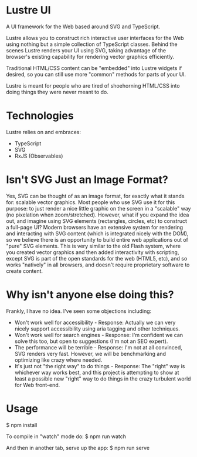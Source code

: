 # Lustre UI
A UI framework for the Web based around SVG and TypeScript.

Lustre allows you to construct rich interactive user interfaces for the Web using nothing but a simple collection of TypeScript classes. Behind the scenes Lustre renders your UI using SVG, taking advantage of the browser's existing capability for rendering vector graphics efficiently.

Traditional HTML/CSS content can be "embedded" into Lustre widgets if desired, so you can still use more "common" methods for parts of your UI.

Lustre is meant for people who are tired of shoehorning HTML/CSS into doing things they were never meant to do.

# Technologies
Lustre relies on and embraces:

* TypeScript
* SVG
* RxJS (Observables)

# Isn't SVG Just an Image Format?
Yes, SVG can be thought of as an image format, for exactly what it stands for: scalable vector graphics. Most people who use SVG use it for this purpose: to just render a nice little graphic on the screen in a "scalable" way (no pixelation when zoom/stretched). However, what if you expand the idea out, and imagine using SVG elements (rectangles, circles, etc) to construct a full-page UI? Modern browsers have an extensive system for rendering and interacting with SVG content (which is integrated nicely with the DOM), so we believe there is an opportunity to build entire web applications out of "pure" SVG elements. This is very similar to the old Flash system, where you created vector graphics and then added interactivity with scripting, except SVG is part of the open standards for the web (HTML5, etc), and so works "natively" in all browsers, and doesn't require proprietary software to create content.

# Why isn't anyone else doing this?
Frankly, I have no idea. I've seen some objections including:
  * Won't work well for accessibility - Response: Actually we can very nicely support accessibility using aria tagging and other techniques.
  * Won't work well for search engines - Response: I'm confident we can solve this too, but open to suggestions (I'm not an SEO expert).
  * The performance will be terrible - Response: I'm not at all convinced, SVG renders very fast. However, we will be benchmarking and optimizing like crazy where needed.
  * It's just not "the right way" to do things - Response: The "right" way is whichever way works best, and this project is attempting to show at least a possible new "right" way to do things in the crazy turbulent world for Web front-end.
  
  
# Usage
$ npm install

To compile in "watch" mode do:
$ npm run watch

And then in another tab, serve up the app:
$ npm run serve
